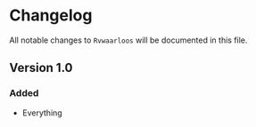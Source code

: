 # Changelog

All notable changes to `Rvwaarloos` will be documented in this file.

## Version 1.0

### Added
- Everything
